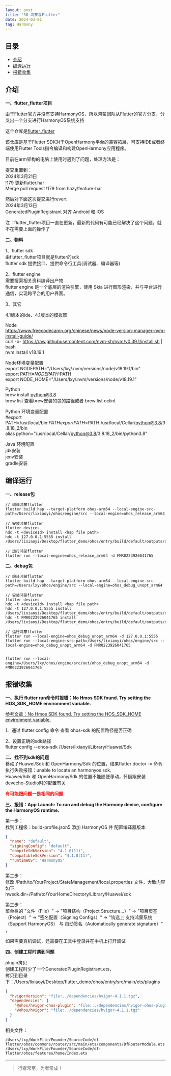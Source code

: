 ```yaml
---
layout: post
title: "30 鸿蒙与Flutter"
date: 2024-03-01
tag: Harmony
---
```





## 目录
- [介绍](#content1)   
- [编译运行](#content2)   
- [报错收集](#content3)   


<!-- ************************************************ -->
## <a id="content1">介绍</a>

**一、flutter_flutter项目**

由于Flutter官方并没有支持HarmonyOS，所以鸿蒙团队从Flutter的官方分支，分叉出一个分支进行HarmonyOS系统支持

这个仓库是<a href="https://gitee.com/openharmony-sig/flutter_flutter.git">flutter_flutter</a>

该仓库是基于Flutter SDK对于OpenHarmony平台的兼容拓展，可支持IDE或者终端使用Flutter Tools指令编译和构建OpenHarmony应用程序。

目前在arm架构的电脑上使用时遇到了问题，处理方法是：   

提交重置到：   
2024年3月21日     
!179 更新flutter.har        
Merge pull request !179 from hazy/feature-har     

然后对下面这次提交进行revert        
2024年3月13日       
GeneratedPluginRegistrant 对齐 Android 和 iOS       

注：flutter_flutter项目一直在更新，最新的代码有可能已经解决了这个问题，就不在需要上面的操作了     


**二、物料**   

1、flutter sdk   
由flutter_flutter项目就是flutter的sdk        
flutter sdk 提供接口、提供命令行工具(调试器、编译器等)    

2、flutter engine    
需要搜索相关资料编译出产物       
flutter engine 是一个底层的渲染引擎，使用 Skia 进行图形渲染，并与平台进行通信，实现跨平台的用户界面。   

3、其它

4.1版本的ide、4.1版本的模拟器   

Node     
https://www.freecodecamp.org/chinese/news/node-version-manager-nvm-install-guide/   
curl -o- https://raw.githubusercontent.com/nvm-sh/nvm/v0.39.1/install.sh | bash    
nvm install v18.19.1    

Node环境变量配置    
export NODEPATH="/Users/lxy/.nvm/versions/node/v18.19.1/bin"   
export PATH=$NODEPATH:$PATH   
export NODE_HOME="/Users/lxy/.nvm/versions/node/v18.19.1"   


Python    
brew install python@3.8    
brew list 查看brew安装的包的路径或者 brew list oclint     

Python 环境变量配置     
#export PATH=/usr/local/bin:$PATH    
export PATH=$PATH:/usr/local/Cellar/python@3.8/3.8.18_2/bin    
alias python="/usr/local/Cellar/python@3.8/3.8.18_2/bin/python3.8"    



Java 环境配置     
jdk安装     
jenv安装   
gradle安装    



<!-- ************************************************ -->
## <a id="content2">编译运行</a>

**一、release包**      
```
// 编译鸿蒙flutter
flutter build hap --target-platform ohos-arm64 --local-engine-src-path=/Users/lixiaoyi/ohos/engine/src --local-engine=ohos_release_arm64

// 安装鸿蒙flutter
flutter devices
hdc -t <deviceId> install <hap file path>
hdc -t 127.0.0.1:5555 install /Users/lixiaoyi/Desktop/flutter_demo/ohos/entry/build/default/outputs/default

// 运行鸿蒙flutter
flutter run --local-engine=ohos_release_arm64 -d FMR0223926041765
```

**二、debug包**   

```
// 编译鸿蒙flutter
flutter build hap --target-platform ohos-arm64 --local-engine-src-path=/Users/lxy/ohos/engine/src --local-engine=ohos_debug_unopt_arm64

// 安装鸿蒙flutter
flutter devices
hdc -t <deviceId> install <hap file path>
hdc -t 127.0.0.1:5555 install /Users/lixiaoyi/Desktop/flutter_demo/ohos/entry/build/default/outputs/default
hdc -t FMR0223926041765 install /Users/lixiaoyi/Desktop/flutter_demo/ohos/entry/build/default/outputs/default

// 运行鸿蒙flutter
flutter run --local-engine=ohos_debug_unopt_arm64 -d 127.0.0.1:5555
flutter run --local-engine-src-path=/Users/lixiaoyi/ohos/engine/src --local-engine=ohos_debug_unopt_arm64 -d FMR0223926041765


flutter run --local-engine=/Users/lxy/ohos/engine/src/out/ohos_debug_unopt_arm64 -d FMR0223926041765
```



<!-- ************************************************ -->
## <a id="content3">报错收集</a>

**一、执行 flutter run命令时报错：No Hmos SDK found. Try setting the HOS_SDK_HOME environment variable.**     

<a href="https://developer.huawei.com/consumer/cn/forum/topic/0201145649405032097">参考文章：No Hmos SDK found. Try setting the HOS_SDK_HOME environment variable.</a>

1、通过 flutter config 命令 查看 ohos-sdk 的配置路径是否正确    

2、设置正确的sdk路径   
flutter config --ohos-sdk /Users/lixiaoyi/Library/Huawei/Sdk  


**二、找不到sdk的问题**    
移动了Huawei/Sdk 和 OpenHarmony/Sdk 的位置，结果flutter doctor -v 命令执行失败报错：unable to locate an harmonyos sdk.    
Huawei/Sdk 和 OpenHarmony/Sdk 的位置不能随便移动，怀疑跟安装devecho-Studio时的配置有关  

<span style="color:red;font-weight:bold;">有可能跟问题一是相同的问题</span>


**三、报错：App Launch: To run and debug the Harmony device, configure the HarmonyOS runtime.**         

第一步：   
找到工程级：build-profile.json5 添加 HarmonyOS 并 配置编译器版本    
```json
{
  "name": "default",
  "signingConfig": "default",
  "compileSdkVersion": "4.1.0(11)",
  "compatibleSdkVersion": "4.1.0(11)",
  "runtimeOS": "HarmonyOS"
}
```


第二步：   
修改 /Path/to/YourProject/StateManagement/local.properties 文件，大致内容如下    
hwsdk.dir=/Path/to/YourHomeDirectory/Library/Huawei/sdk    


第三步：    
菜单栏的 "文件（File）" -> "项目结构（Project Structure...）" -> "项目页签（Project）" -> "签名配置（Signing Configs）" -> "钩选上 支持鸿蒙系统（Support HarmonyOS） 与 自动签名（Automatically generate signature）" ，

如果需要真机调试，还需要在工具中登录并在手机上打开调试     


**四、创建工程时遇到问题**   

plugin拷贝       
创建工程时少了一个GeneratedPluginRegistrant.ets，       
拷贝到目录下：/Users/lixiaoyi/Desktop/flutter_demo/ohos/entry/src/main/ets/plugins       
```json
{
  "hvigorVersion": "file:../dependencies/hvigor-4.1.1.tgz",
  "dependencies": {
    "@ohos/hvigor-ohos-plugin": "file:../dependencies/hvigor-ohos-plugin-4.1.1.tgz",
    "@ohos/hvigor": "file:../dependencies/hvigor-4.1.1.tgz"
  }
}
```

相关文件：    
```
/Users/lxy/WorkFile/Founder/SourceCode/df-flutter/ohos/commons/router/src/main/ets/components/DfRouterModule.ets
/Users/lxy/WorkFile/Founder/SourceCode/df-flutter/ohos/features/home/Index.ets
```






----------
>  行者常至，为者常成！


